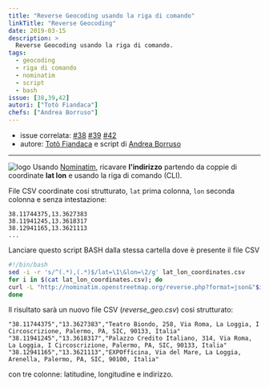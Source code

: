 ```yaml
---
title: "Reverse Geocoding usando la riga di comando"
linkTitle: "Reverse Geocoding"
date: 2019-03-15
description: >
  Reverse Geocoding usando la riga di comando.
tags:
  - geocoding
  - riga di comando
  - nominatim
  - script
  - bash
issue: [38,39,42]
autori: ["Totò Fiandaca"]
chefs: ["Andrea Borruso"]
---
```




- issue correlata: [#38](https://github.com/opendatasicilia/tansignari/issues/38) [#39](https://github.com/opendatasicilia/tansignari/issues/39) [#42](https://github.com/opendatasicilia/tansignari/issues/42)
- autore: [Totò Fiandaca](https://twitter.com/totofiandaca?lang=it) e script di [Andrea Borruso](https://twitter.com/aborruso?lang=it)

---

![logo](https://upload.wikimedia.org/wikipedia/commons/thumb/b/b0/Openstreetmap_logo.svg/150px-Openstreetmap_logo.svg.png) Usando [Nominatim](https://wiki.openstreetmap.org/wiki/Nominatim), ricavare **l'indirizzo** partendo da coppie di coordinate **lat lon** e usando la riga di comando (CLI).

File CSV coordinate cosi strutturato, `lat` prima colonna, `lon` seconda colonna e senza intestazione:

```csv
38.11744375,13.3627383
38.11941245,13.3618317
38.12941165,13.3621113
...
```

Lanciare questo script BASH dalla stessa cartella dove è presente il file CSV

```bash
#!/bin/bash
sed -i -r 's/^(.*),(.*)$/lat=\1\&lon=\2/g' lat_lon_coordinates.csv
for i in $(cat lat_lon_coordinates.csv); do
curl -L "http://nominatim.openstreetmap.org/reverse.php?format=json&"$i"&addressdetails=1"| jq -r '.|[.lat,.lon,.display_name]|@csv' >> reverse_geo.csv
done
```

Il risultato sarà un nuovo file CSV (_reverse_geo.csv_) cosi strutturato:

```csv
"38.11744375","13.3627383","Teatro Biondo, 258, Via Roma, La Loggia, I Circoscrizione, Palermo, PA, SIC, 90133, Italia"
"38.11941245","13.3618317","Palazzo Credito Italiano, 314, Via Roma, La Loggia, I Circoscrizione, Palermo, PA, SIC, 90133, Italia"
"38.12941165","13.3621113","EXPOfficina, Via del Mare, La Loggia, Arenella, Palermo, PA, SIC, 90100, Italia"
```

con tre colonne: latitudine, longitudine e indirizzo.
